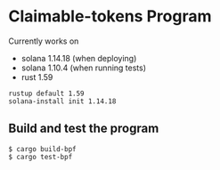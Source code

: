 # Claimable-tokens Program

Currently works on

- solana 1.14.18 (when deploying)
- solana 1.10.4 (when running tests)
- rust 1.59

```
rustup default 1.59
solana-install init 1.14.18
```

## Build and test the program

```
$ cargo build-bpf
$ cargo test-bpf
```
